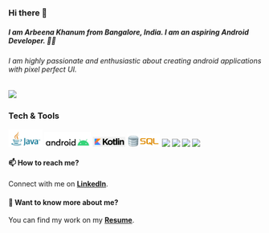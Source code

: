 ### Hi there 👋

<!--
**ArbeenaKhanum/ArbeenaKhanum** is a ✨ _special_ ✨ repository because its `README.md` (this file) appears on your GitHub profile.

Here are some ideas to get you started:

- 🔭 I’m currently working on ...
- 🌱 I’m currently learning ...
- 👯 I’m looking to collaborate on ...
- 🤔 I’m looking for help with ...
- 💬 Ask me about ...
- 📫 How to reach me: ...
- 😄 Pronouns: ...
- ⚡ Fun fact: ...
-->

##### I am Arbeena Khanum from Bangalore, India. I am an aspiring Android Developer. :woman_technologist:
###### I am highly passionate and enthusiastic about creating android applications with pixel perfect UI.

<img src="https://designscreations.in/images/career1.gif" height="450px"/>

### Tech & Tools

<img src = "Images/java.jpg" height="35px"/> <img src = "Images/android.jpg" height="30px"/> <img src = "Images/kotlin.png" height="20px"/>  <img src = "Images/SQL.jpg" height="26px"/> <img src="http://img.shields.io/badge/-Github-000000?style=flat&logo=github&logoColor=FFFFFF"> <img src="http://img.shields.io/badge/-Git-F1502F?style=flat&logo=git&logoColor=FFFFFF"> <img src = "https://img.shields.io/badge/-HTML5-E34F26?style=flat&logo=html5&logoColor=white"> <img src = "https://img.shields.io/badge/-CSS3-1572B6?style=flat&logo=css3&logoColor=white">

#### 📫 How to reach me? <br/>
Connect with me on **[LinkedIn](https://www.linkedin.com/in/arbeena-khanum-4ab21217a/)**.

#### 💬 Want to know more about me? <br/>
You can find my work on my **[Resume](https://drive.google.com/file/d/1hlpniKF7H8JJfXO1YqAKT3NyHC6EmqZr/view?usp=sharing)**.
